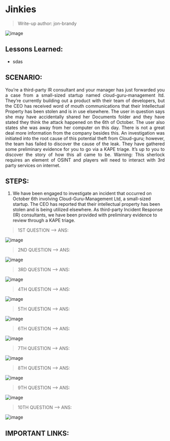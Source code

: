 # Jinkies
> Write-up author: jon-brandy

![image](https://github.com/jon-brandy/hackthebox/assets/70703371/d0b4a5ed-d325-41ec-aee1-4e7cf69c5941)


## Lessons Learned:
- sdas

## SCENARIO:
<p align="justify">You’re a third-party IR consultant and your manager has just forwarded you a case from a small-sized startup named cloud-guru-management ltd. They’re currently building out a product with their team of developers, but the CEO has received word of mouth communications that their Intellectual Property has been stolen and is in use elsewhere. The user in question says she may have accidentally shared her Documents folder and they have stated they think the attack happened on the 6th of October. The user also states she was away from her computer on this day. There is not a great deal more information from the company besides this. An investigation was initiated into the root cause of this potential theft from Cloud-guru; however, the team has failed to discover the cause of the leak. They have gathered some preliminary evidence for you to go via a KAPE triage. It’s up to you to discover the story of how this all came to be. Warning: This sherlock requires an element of OSINT and players will need to interact with 3rd party services on internet.</p>

## STEPS:
1. We have been engaged to investigate an incident that occurred on October 6th involving Cloud-Guru-Management Ltd, a small-sized startup. The CEO has reported that their intellectual property has been stolen and is being utilized elsewhere. As third-party Incident Response (IR) consultants, we have been provided with preliminary evidence to review through a KAPE triage.

> 1ST QUESTION --> ANS:

![image](https://github.com/jon-brandy/hackthebox/assets/70703371/c7a8e9c8-e3a7-453b-9b38-1f16ff0eb45f)


> 2ND QUESTION --> ANS:

![image](https://github.com/jon-brandy/hackthebox/assets/70703371/b06d285b-600b-47d7-9f2e-afefe4214c32)


> 3RD QUESTION --> ANS:

![image](https://github.com/jon-brandy/hackthebox/assets/70703371/17675f76-d74f-45e4-b603-bf150bd62f20)


> 4TH QUESTION --> ANS:

![image](https://github.com/jon-brandy/hackthebox/assets/70703371/28c20c3c-a405-4723-b11d-53f80bef4138)


> 5TH QUESTION --> ANS:

![image](https://github.com/jon-brandy/hackthebox/assets/70703371/dfbe6e35-7e87-41db-880f-ea1237fd4c39)


> 6TH QUESTION --> ANS:

![image](https://github.com/jon-brandy/hackthebox/assets/70703371/c763667c-c16a-41e8-be12-b354286ab3bc)


> 7TH QUESTION --> ANS:

![image](https://github.com/jon-brandy/hackthebox/assets/70703371/21255cc3-4c05-48b5-af6e-85211cc269f0)


> 8TH QUESTION --> ANS:

![image](https://github.com/jon-brandy/hackthebox/assets/70703371/0d92af57-332e-4bd3-998f-b674920ec92a)


> 9TH QUESTION --> ANS:

![image](https://github.com/jon-brandy/hackthebox/assets/70703371/2796d587-9f26-44eb-a553-42f7a57758a6)


> 10TH QUESTION --> ANS:

![image](https://github.com/jon-brandy/hackthebox/assets/70703371/09841c5e-6957-4bc4-9d13-2912490efaf2)


## IMPORTANT LINKS:

```

```
